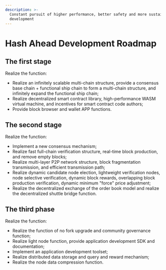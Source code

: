```yaml
---
description: >-
  Constant pursuit of higher performance, better safety and more sustainable
  development
---
```


# Hash Ahead Development Roadmap

## The first stage

Realize the function:

* Realize an infinitely scalable multi-chain structure, provide a consensus base chain + functional ship chain to form a multi-chain structure, and infinitely expand the functional ship chain;
* Realize decentralized smart contract library, high-performance WASM virtual machine, and incentives for smart contract code authors;
* Provide block browser and wallet APP functions.

## The second stage

Realize the function:

* Implement a new consensus mechanism;
* Realize fast full-chain verification structure, real-time block production, and remove empty blocks;
* Realize multi-layer P2P network structure, block fragmentation transmission, and efficient transmission path;
* Realize dynamic candidate node election, lightweight verification nodes, node selective verification, dynamic block rewards, overlapping block production verification, dynamic minimum "force" price adjustment;
* Realize the decentralized exchange of the order book model and realize the decentralized shuttle bridge function.

## The third phase

Realize the function:

* Realize the function of no fork upgrade and community governance function;
* Realize light node function, provide application development SDK and documentation;
* Implement an application development toolset;
* Realize distributed data storage and query and reward mechanism;
* Realize the node data compression function.
